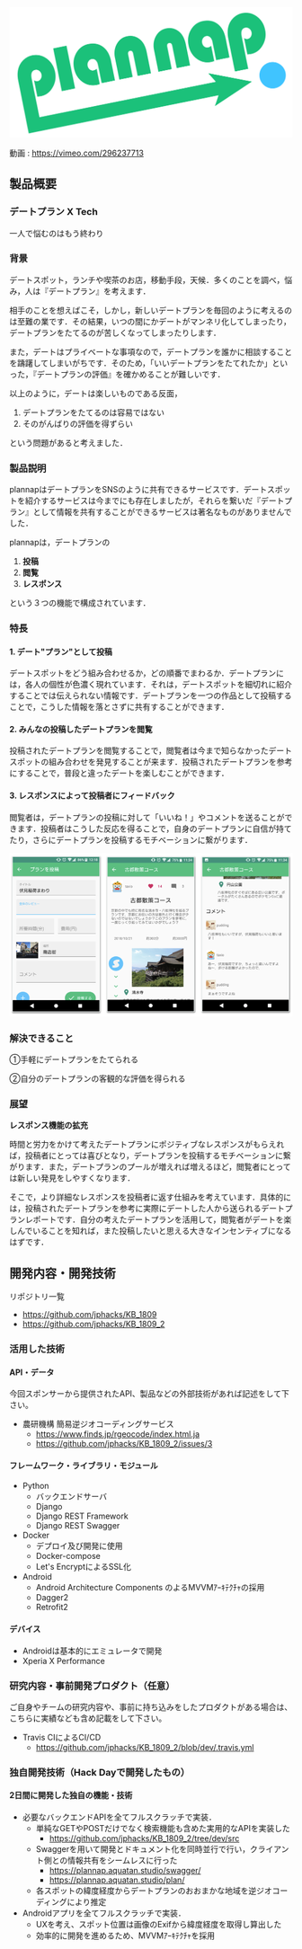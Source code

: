 ![logo](./media/logo.png)

動画 : https://vimeo.com/296237713
## 製品概要

### デートプラン X Tech

一人で悩むのはもう終わり

### 背景

デートスポット，ランチや喫茶のお店，移動手段，天候．多くのことを調べ，悩み，人は『デートプラン』を考えます．

相手のことを想えばこそ，しかし，新しいデートプランを毎回のように考えるのは至難の業です．その結果，いつの間にかデートがマンネリ化してしまったり，デートプランをたてるのが苦しくなってしまったりします．

また，デートはプライベートな事項なので，デートプランを誰かに相談することを躊躇してしまいがちです．そのため，「いいデートプランをたてれたか」といった，『デートプランの評価』を確かめることが難しいです．

以上のように，デートは楽しいものである反面，

1. デートプランをたてるのは容易ではない
2. そのがんばりの評価を得ずらい

という問題があると考えました．

### 製品説明

plannapはデートプランをSNSのように共有できるサービスです．デートスポットを紹介するサービスは今までにも存在しましたが，それらを繋いだ『デートプラン』として情報を共有することができるサービスは著名なものがありませんでした．

plannapは，デートプランの

1. **投稿**
2. **閲覧**
3. **レスポンス**

という３つの機能で構成されています．

### 特長

#### 1. デート"プラン"として投稿

デートスポットをどう組み合わせるか，どの順番でまわるか．デートプランには，各人の個性が色濃く現れています．それは，デートスポットを細切れに紹介することでは伝えられない情報です．デートプランを一つの作品として投稿することで，こうした情報を落とさずに共有することができます．

#### 2. みんなの投稿したデートプランを閲覧

投稿されたデートプランを閲覧することで，閲覧者は今まで知らなかったデートスポットの組み合わせを発見することが来ます．投稿されたデートプランを参考にすることで，普段と違ったデートを楽しむことができます．

#### 3. レスポンスによって投稿者にフィードバック

閲覧者は，デートプランの投稿に対して「いいね！」やコメントを送ることができます．投稿者はこうした反応を得ることで，自身のデートプランに自信が持てたり，さらにデートプランを投稿するモチベーションに繋がります．

![android_image.001.png (187.6 kB)](./media/android_image.png)

### 解決できること

①手軽にデートプランをたてられる

②自分のデートプランの客観的な評価を得られる

### 展望

**レスポンス機能の拡充**

時間と労力をかけて考えたデートプランにポジティブなレスポンスがもらえれば，投稿者にとっては喜びとなり，デートプランを投稿するモチベーションに繋がります．また，デートプランのプールが増えれば増えるほど，閲覧者にとっては新しい発見をしやすくなります．

そこで，より詳細なレスポンスを投稿者に返す仕組みを考えています．具体的には，投稿されたデートプランを参考に実際にデートした人から送られるデートプランレポートです．自分の考えたデートプランを活用して，閲覧者がデートを楽しんでいることを知れば，また投稿したいと思える大きなインセンティブになるはずです．

## 開発内容・開発技術

リポジトリ一覧

- https://github.com/jphacks/KB_1809
- https://github.com/jphacks/KB_1809_2

### 活用した技術
#### API・データ
今回スポンサーから提供されたAPI、製品などの外部技術があれば記述をして下さい。

* 農研機構 簡易逆ジオコーディングサービス
    * https://www.finds.jp/rgeocode/index.html.ja
    * https://github.com/jphacks/KB_1809_2/issues/3

#### フレームワーク・ライブラリ・モジュール

* Python
    * バックエンドサーバ
    * Django
    * Django REST Framework
    * Django REST Swagger
* Docker
    * デプロイ及び開発に使用
    * Docker-compose
    * Let's EncryptによるSSL化
* Android
    * Android Architecture Components のよるMVVMｱｰｷﾃｸﾁｬの採用
    * Dagger2
    * Retrofit2

#### デバイス

* Androidは基本的にエミュレータで開発
* Xperia X Performance

### 研究内容・事前開発プロダクト（任意）
ご自身やチームの研究内容や、事前に持ち込みをしたプロダクトがある場合は、こちらに実績なども含め記載をして下さい。

* Travis CIによるCI/CD
    * https://github.com/jphacks/KB_1809_2/blob/dev/.travis.yml

### 独自開発技術（Hack Dayで開発したもの）

#### 2日間に開発した独自の機能・技術

* 必要なバックエンドAPIを全てフルスクラッチで実装．
    * 単純なGETやPOSTだけでなく検索機能も含めた実用的なAPIを実装した
        * https://github.com/jphacks/KB_1809_2/tree/dev/src
    * Swaggerを用いて開発とドキュメント化を同時並行で行い，クライアント側との情報共有をシームレスに行った
        * https://plannap.aquatan.studio/swagger/
        * https://plannap.aquatan.studio/plan/
    * 各スポットの緯度経度からデートプランのおおまかな地域を逆ジオコーディングにより推定
* Androidアプリを全てフルスクラッチで実装．
    * UXを考え、スポット位置は画像のExifから緯度経度を取得し算出した
    * 効率的に開発を進めるため、MVVMｱｰｷﾃｸﾁｬを採用

